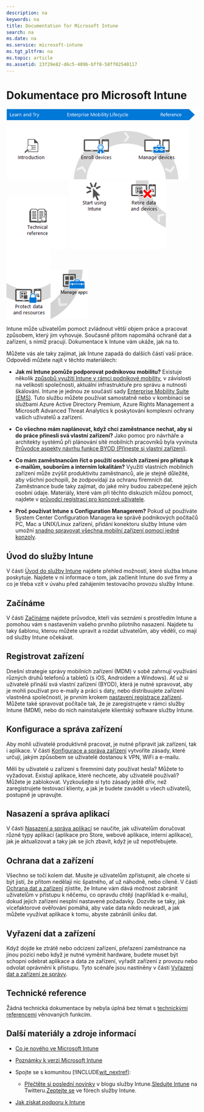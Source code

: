 ```yaml
---
description: na
keywords: na
title: Documentation for Microsoft Intune
search: na
ms.date: na
ms.service: microsoft-intune
ms.tgt_pltfrm: na
ms.topic: article
ms.assetid: 23f29e82-d6c5-409b-bff8-58ff02540117
---
```

# Dokumentace pro Microsoft Intune
![](../Image/WIT_MDM_Banner.png)

![](../Image/Nav_Puzzle/WIT_MDM_Row1Column1.png)![](../Image/Nav_Puzzle/WIT_MDM_Row1Column2.png)![](../Image/Nav_Puzzle/WIT_MDM_Row1Column3.png)![](../Image/Nav_Puzzle/WIT_MDM_Row1Column4.png)
![](../Image/Nav_Puzzle/WIT_MDM_Row2Column1.png)![](../Image/Nav_Puzzle/WIT_MDM_Row2Column2.png)![](../Image/Nav_Puzzle/WIT_MDM_Row2Column3.png)![](../Image/Nav_Puzzle/WIT_MDM_Row2Column4.png)

Intune může uživatelům pomoct zvládnout větší objem práce a pracovat způsobem, který jim vyhovuje. Současně přitom napomáhá ochraně dat a zařízení, s nimiž pracují. Dokumentace k Intune vám ukáže, jak na to.

Můžete vás ale taky zajímat, jak Intune zapadá do dalších částí vaší práce. Odpovědi můžete najít v těchto materiálech:

-   **Jak mi Intune pomůže podporovat podnikovou mobilitu?** Existuje několik [způsobů využití Intune v rámci podnikové mobility](https://technet.microsoft.com/library/dn957912.aspx), v závislosti na velikosti společnosti, aktuální infrastruktuře pro správu a nutnosti škálování. Intune je jednou ze součástí sady [Enterprise Mobility Suite (EMS)](http://www.microsoft.com/en-us/server-cloud/enterprise-mobility/overview.aspx). Tuto službu můžete používat samostatně nebo v kombinaci se službami Azure Active Directory Premium, Azure Rights Management a Microsoft Advanced Threat Analytics k poskytování komplexní ochrany vašich uživatelů a zařízení.

-   **Co všechno mám naplánovat, když chci zaměstnance nechat, aby si do práce přinesli svá vlastní zařízení?** Jako pomoc pro návrháře a architekty systémů při plánování sítě mobilních pracovníků byla vyvinuta [Průvodce aspekty návrhu funkce BYOD (Přineste si vlastní zařízení)](https://technet.microsoft.com/en-us/library/dn656905.aspx).

-   **Co mám zaměstnancům říct o použití osobních zařízení pro přístup k e-mailům, souborům a interním lokalitám?** Využití vlastních mobilních zařízení může zvýšit produktivitu zaměstnanců, ale je stejně důležité, aby všichni pochopili, že  zodpovídají za ochranu firemních dat. Zaměstnance bude taky zajímat, do jaké míry budou zabezpečené jejich osobní údaje. Materiály, které vám při těchto diskuzích můžou pomoct, najdete v [průvodci registrací pro koncové uživatele](https://gallery.technet.microsoft.com/Intune-End-User-Enrollment-3a0c9b0c%20).

-   **Proč používat Intune s Configuration Managerem?** Pokud už používáte System Center Configuration Managera ke správě podnikových počítačů PC, Mac a UNIX/Linux zařízení, přidání konektoru služby Intune vám umožní [snadno spravovat všechna mobilní zařízení pomocí jedné konzoly](https://technet.microsoft.com/en-US/library/mt243476.aspx).

## Úvod do služby Intune
V části [Úvod do služby Intune](https://technet.microsoft.com/library/dn646960(TechNet.10).aspx) najdete přehled možností, které služba Intune poskytuje. Najdete v ní informace o tom, jak začlenit Intune do své firmy a co je třeba vzít v úvahu před zahájením testovacího provozu služby Intune.

## Začínáme
V části [Začínáme](https://technet.microsoft.com/library/dn646953(TechNet.10).aspx) najdete průvodce, kteří vás seznámí s prostředím Intune a pomohou vám s nastavením vašeho prvního pilotního nasazení. Najdete tu taky šablonu, kterou můžete upravit a rozdat uživatelům, aby věděli, co mají od služby Intune očekávat.

## Registrovat zařízení
Dnešní strategie správy mobilních zařízení (MDM) v sobě zahrnují využívání různých druhů telefonů a tabletů (s iOS, Androidem a Windows). Ať už si uživatelé přináší svá vlastní zařízení (BYOD), která je nutné spravovat, aby je mohli používat pro e-maily a práci s daty, nebo distribuujete zařízení vlastněná společností, je prvním krokem [nastavení registrace zařízení](https://technet.microsoft.com/library/dn646962(TechNet.10).aspx). Můžete také spravovat počítače tak, že je zaregistrujete v rámci služby Intune (MDM), nebo do nich nainstalujete klientský software služby Intune.

## Konfigurace a správa zařízení
Aby mohli uživatelé produktivně pracovat, je nutné připravit jak zařízení, tak i aplikace. V části [Konfigurace a správa zařízení](https://technet.microsoft.com/library/mt313202(TechNet.10).aspx) vytvoříte zásady, které určují, jakým způsobem se uživatelé dostanou k VPN, WiFi a e-mailu.

Měli by uživatelé u zařízení s firemními daty používat hesla? Můžete to vyžadovat. Existují aplikace, které nechcete, aby uživatelé používali? Můžete je zablokovat. Vyzkoušejte si tyto zásady ještě dřív, než zaregistrujete testovací klienty, a jak je budete zavádět u všech uživatelů, postupně je upravujte.

## Nasazení a správa aplikací
V části [Nasazení a správa aplikací](https://technet.microsoft.com/library/dn646965(TechNet.10).aspx) se naučíte, jak uživatelům doručovat různé typy aplikací (aplikace pro Store, webové aplikace, interní aplikace), jak je aktualizovat a taky jak se jich zbavit, když je už nepotřebujete.

## Ochrana dat a zařízení
Všechno se točí kolem dat. Musíte je uživatelům zpřístupnit, ale chcete si být jistí, že přitom nedělají nic špatného, ať už náhodně, nebo cíleně. V části [Ochrana dat a zařízení](https://technet.microsoft.com/library/mt313203(TechNet.10).aspx) zjistíte, že Intune vám dává možnost zabránit uživatelům v přístupu k něčemu, co opravdu chtějí (například k e-mailu), dokud jejich zařízení nesplní nastavené požadavky. Dozvíte se taky, jak vícefaktorové ověřování pomáhá, aby vaše data nikdo neukradl, a jak můžete využívat aplikace k tomu, abyste zabránili úniku dat.

## Vyřazení dat a zařízení
Když dojde ke ztrátě nebo odcizení zařízení, přeřazení zaměstnance na jinou pozici nebo když je nutné vyměnit hardware, budete muset být schopni odebrat aplikace a data ze zařízení, vyřadit zařízení z provozu nebo odvolat oprávnění k přístupu. Tyto scénáře jsou nastíněny v části [Vyřazení dat a zařízení ze správy](https://technet.microsoft.com/library/mt313204(TechNet.10).aspx).

## Technické reference
Žádná technická dokumentace by nebyla úplná bez témat s [technickými referencemi](https://technet.microsoft.com/library/mt282239(TechNet.10).aspx) věnovaných funkcím.

## Další materiály a zdroje informací

-   [Co je nového ve Microsoft Intune](../Topic/What_s_new_in_Microsoft_Intune.md)

-   [Poznámky k verzi Microsoft Intune](../Topic/Release_notes_for_Microsoft_Intune.md)

-   Spojte se s komunitou [!INCLUDE[wit_nextref](../Token/wit_nextref_md.md)]:

    -   [Přečtěte si poslední novinky](http://blogs.technet.com/b/microsoftintune/) v blogu služby Intune.[Sledujte Intune](https://twitter.com/MSIntune) na Twitteru.[Zeptejte se](http://go.microsoft.com/fwlink/?LinkID=232998) ve fórech služby Intune.

-   [Jak získat podporu k Intune](http://technet.microsoft.com/library/dn646963.aspx#OPEN)

